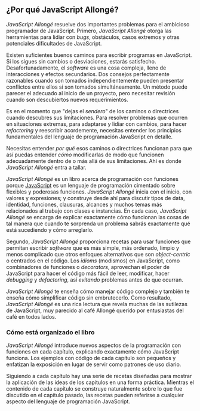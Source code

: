 ## ¿Por qué JavaScript Allongé?

*JavaScript Allongé* resuelve dos importantes problemas para el ambicioso programador de JavaScript. Primero, *JavaScript Allongé* otorga las herramientas para lidiar con *bugs*, obstáculos, casos extremos y otras potenciales dificultades de JavaScript.

Existen suficientes buenos caminos para escribir programas en JavaScript. Si los sigues sin cambios o desviaciones, estarás satisfecho. Desafortunadamente, el *software* es una cosa compleja, lleno de interacciones y efectos secundarios. Dos consejos perfectamente razonables cuando son tomados independientemente pueden presentar conflictos entre ellos si son tomados simultáneamente. Un método puede parecer el adecuado al inicio de un proyecto, pero necesitar revisión cuando son descubiertos nuevos requerimientos.

Es en el momento que "dejas el *sendero*" de los caminos o directrices cuando descubres sus limitaciones. Para resolver problemas que ocurren en situaciones extremas, para adaptarse y lidiar con cambios, para hacer *refactoring* y reescribir acordemente, necesitas entender los principios fundamentales del lenguaje de programación JavaScript en detalle.

Necesitas entender *por qué* esos caminos o directrices funcionan para que así puedas entender *cómo* modificarlas de modo que funcionen adecuadamente dentro de o más allá de sus limitaciones. Ahí es donde *JavaScript Allongé* entra a tallar.

*JavaScript Allongé* es un libro acerca de programación con funciones porque [JavaScript] es un lenguaje de programación cimentado sobre flexibles y poderosas funciones. *JavaScript Allongé* inicia con el inicio, con valores y expresiones; y construye desde ahí para discutir tipos de data, identidad, funciones, clausuras, alcances y muchos temas más relacionados al trabajo con clases e instancias. En cada caso, *JavaScript Allongé* se encarga de explicar exactamente cómo funcionan las cosas de tal manera que cuando te sorprenda un problema sabrás exactamente qué está sucediendo y cómo arreglarlo.

Segundo, *JavaScript Allongé* proporciona recetas para usar funciones que permitan escribir *software* que es más simple, más ordenado, limpio y menos complicado que otros enfoques alternativos que son *object-centric* o centrados en el código. Los *idioms* (modismos) en JavaScript, como combinadores de funciones o *decorators*, aprovechan el poder de JavaScript para hacer el código más fácil de leer, modificar, hacer *debugging* y *defactoring*, así *evitando* problemas antes de que ocurran.

*JavaScript Allongé* te enseña cómo manejar código complejo y también te enseña cómo simplificar código sin embrutecerlo. Como resultado, *JavaScript Allongé* es una rica lectura que revela muchas de las sutilezas de JavaScript, muy parecido al café Allongé querido por entusiastas del café en todos lados.

[JavaScript]: https://developer.mozilla.org/en-US/docs/JavaScript

### Cómo está organizado el libro

*JavaScript Allongé* introduce nuevos aspectos de la programación con funciones en cada capítulo, explicando exactamente cómo JavaScript funciona. Los ejemplos con código de cada capítulo son pequeños y enfatizan la exposición en lugar de servir como patrones de uso diario.

Siguiendo a cada capítulo hay una serie de recetas diseñadas para mostrar la aplicación de las ideas de los capítulos en una forma práctica. Mientras el contenido de cada capítulo se construye naturalmente sobre lo que fue discutido en el capítulo pasado, las recetas pueden referirse a cualquier aspecto del lenguaje de programación JavaScript.